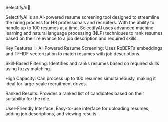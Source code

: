 SelectifyAi🚀

SelectifyAi is an AI-powered resume screening tool designed to streamline the hiring process for HR professionals and recruiters. With the ability to handle up to 100 resumes at a time, SelectifyAI uses advanced machine learning and natural language processing (NLP) techniques to rank resumes based on their relevance to a job description and required skills.

Key Features ✨
AI-Powered Resume Screening: Uses RoBERTa embeddings and TF-IDF vectorization to match resumes with job descriptions.

Skill-Based Filtering: Identifies and ranks resumes based on required skills using fuzzy matching.

High Capacity: Can process up to 100 resumes simultaneously, making it ideal for large-scale recruitment drives.

Ranked Results: Provides a ranked list of candidates based on their suitability for the role.

User-Friendly Interface: Easy-to-use interface for uploading resumes, adding job descriptions, and viewing results.
